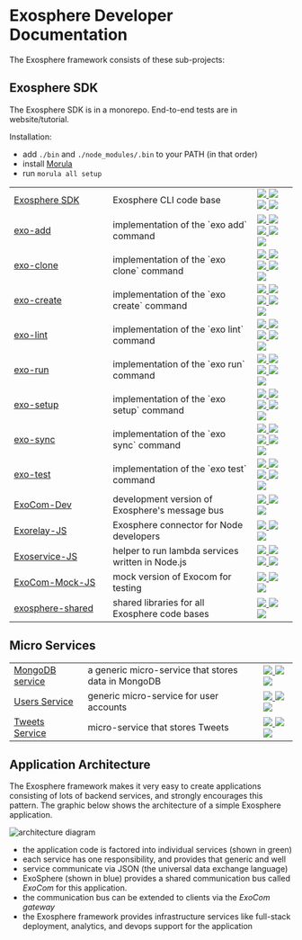 # Exosphere Developer Documentation

The Exosphere framework consists of these sub-projects:


## Exosphere SDK

The Exosphere SDK is in a monorepo.
End-to-end tests are in website/tutorial.

Installation:
- add `./bin` and `./node_modules/.bin` to your PATH (in that order)
- install [Morula](https://github.com/Originate/morula)
- run `morula all setup`


<table>
  <tr>
    <td width="160"><a href="https://github.com/Originate/exosphere-sdk">Exosphere SDK</a></td>
    <td>Exosphere CLI code base</td>
    <td>
      <a href="https://circleci.com/gh/Originate/exosphere-sdk">
        <img src="https://circleci.com/gh/Originate/exosphere-sdk.svg?style=shield&circle-token=fc8148ed828cc81e6ca44920672af8f773106795">
      </a>
      <a href="https://ci.appveyor.com/project/kevgo/exosphere-sdk">
        <img src="https://ci.appveyor.com/api/projects/status/77rn5yra912sx4ca?svg=true&passingText=windows%20passing&failingText=windows%20failing&pendingText=windows%20pending">
      </a>
      <a href="https://david-dm.org/originate/exosphere-sdk">
        <img src="https://david-dm.org/originate/exosphere-sdk.svg">
      </a>
      <a href="https://david-dm.org/originate/exosphere-sdk#info=devDependencies">
        <img src="https://david-dm.org/originate/exosphere-sdk/dev-status.svg">
      </a>
    </td>
  </tr>
  <tr>
    <td><a href="https://github.com/Originate/exo-add">exo-add</a></td>
    <td>implementation of the `exo add` command</td>
    <td>
      <a href="https://travis-ci.org/Originate/exo-add">
        <img src="https://travis-ci.org/Originate/exo-add.svg?branch=master">
      </a>
      <a href="https://circleci.com/gh/Originate/exo-add">
        <img src="https://circleci.com/gh/Originate/exo-add.svg?style=shield">
      </a>
      <a href="https://ci.appveyor.com/project/kevgo/exo-add">
        <img src="https://ci.appveyor.com/api/projects/status/afmk5332r2c3qa2o?svg=true&passingText=windows%20passing&failingText=windows%20failing&pendingText=windows%20pending">
      </a>
      <a href="https://david-dm.org/Originate/exo-add">
        <img src="https://david-dm.org/Originate/exo-add/status.svg">
      </a>
      <a href="https://david-dm.org/Originate/exo-add?type=dev">
        <img src="https://david-dm.org/Originate/exo-add/dev-status.svg">
      </a>
    </td>
  </tr>
  <tr>
    <td><a href="https://github.com/Originate/exo-clone">exo-clone</a></td>
    <td>implementation of the `exo clone` command</td>
    <td>
      <a href="https://travis-ci.org/Originate/exo-clone">
        <img src="https://travis-ci.org/Originate/exo-clone.svg?branch=master">
      </a>
      <a href="https://circleci.com/gh/Originate/exo-clone">
        <img src="https://circleci.com/gh/Originate/exo-clone.svg?style=shield">
      </a>
      <a href="https://ci.appveyor.com/project/kevgo/exo-clone">
        <img src="https://ci.appveyor.com/api/projects/status/gsfek5qyasp43wmk?svg=true&passingText=windows%20passing&failingText=windows%20failing&pendingText=windows%20pending">
      </a>
      <a href="https://david-dm.org/Originate/exo-clone">
        <img src="https://david-dm.org/Originate/exo-clone/status.svg">
      </a>
      <a href="https://david-dm.org/Originate/exo-clone?type=dev">
        <img src="https://david-dm.org/Originate/exo-clone/dev-status.svg">
      </a>
    </td>
  </tr>
  <tr>
    <td><a href="https://github.com/Originate/exo-create">exo-create</a></td>
    <td>implementation of the `exo create` command</td>
    <td>
      <a href="https://travis-ci.org/Originate/exo-create">
        <img src="https://travis-ci.org/Originate/exo-create.svg?branch=master">
      </a>
      <a href="https://circleci.com/gh/Originate/exo-create">
        <img src="https://circleci.com/gh/Originate/exo-create.svg?style=shield">
      </a>
      <a href="https://ci.appveyor.com/project/kevgo/exo-create">
        <img src="https://ci.appveyor.com/api/projects/status/7i7g8j6er4gcyq8b?svg=true&passingText=windows%20passing&failingText=windows%20failing&pendingText=windows%20pending">
      </a>
      <a href="https://david-dm.org/Originate/exo-create">
        <img src="https://david-dm.org/Originate/exo-create/status.svg">
      </a>
      <a href="https://david-dm.org/Originate/exo-create?type=dev">
        <img src="https://david-dm.org/Originate/exo-create/dev-status.svg">
      </a>
    </td>
  </tr>
  <tr>
    <td><a href="https://github.com/Originate/exo-lint">exo-lint</a></td>
    <td>implementation of the `exo lint` command</td>
    <td>
      <a href="https://travis-ci.org/Originate/exo-lint">
        <img src="https://travis-ci.org/Originate/exo-lint.svg?branch=master">
      </a>
      <a href="https://circleci.com/gh/Originate/exo-lint">
        <img src="https://circleci.com/gh/Originate/exo-lint.svg?style=shield">
      </a>
      <a href="https://ci.appveyor.com/project/kevgo/exo-lint">
        <img src="https://ci.appveyor.com/api/projects/status/rvomb0r8n19h7hmb?svg=true&passingText=windows%20passing&failingText=windows%20failing&pendingText=windows%20pending">
      </a>
      <a href="https://david-dm.org/Originate/exo-lint">
        <img src="https://david-dm.org/Originate/exo-lint/status.svg">
      </a>
      <a href="https://david-dm.org/Originate/exo-lint?type=dev">
        <img src="https://david-dm.org/Originate/exo-lint/dev-status.svg">
      </a>
    </td>
  </tr>
  <tr>
    <td><a href="https://github.com/Originate/exo-run">exo-run</a></td>
    <td>implementation of the `exo run` command</td>
    <td>
      <a href="https://travis-ci.org/Originate/exo-run">
        <img src="https://travis-ci.org/Originate/exo-run.svg?branch=master">
      </a>
      <a href="https://circleci.com/gh/Originate/exo-run">
        <img src="https://circleci.com/gh/Originate/exo-run.svg?style=shield">
      </a>
      <a href="https://ci.appveyor.com/project/kevgo/exo-run">
        <img src="https://ci.appveyor.com/api/projects/status/xcwqi10xhhqbdem3?svg=true&passingText=windows%20passing&failingText=windows%20failing&pendingText=windows%20pending">
      </a>
      <a href="https://david-dm.org/Originate/exo-run">
        <img src="https://david-dm.org/Originate/exo-run/status.svg">
      </a>
      <a href="https://david-dm.org/Originate/exo-run?type=dev">
        <img src="https://david-dm.org/Originate/exo-run/dev-status.svg">
      </a>
    </td>
  </tr>
  <tr>
    <td><a href="https://github.com/Originate/exo-setup">exo-setup</a></td>
    <td>implementation of the `exo setup` command</td>
    <td>
      <a href="https://travis-ci.org/Originate/exo-setup">
        <img src="https://travis-ci.org/Originate/exo-setup.svg?branch=master">
      </a>
      <a href="https://circleci.com/gh/Originate/exo-setup">
        <img src="https://circleci.com/gh/Originate/exo-setup.svg?style=shield">
      </a>
      <a href="https://ci.appveyor.com/project/kevgo/exo-setup">
        <img src="https://ci.appveyor.com/api/projects/status/sf916o387v0d2xmk?svg=true&passingText=windows%20passing&failingText=windows%20failing&pendingText=windows%20pending">
      </a>
      <a href="https://david-dm.org/Originate/exo-setup">
        <img src="https://david-dm.org/Originate/exo-setup/status.svg">
      </a>
      <a href="https://david-dm.org/Originate/exo-setup?type=dev">
        <img src="https://david-dm.org/Originate/exo-setup/dev-status.svg">
      </a>
    </td>
  </tr>
  <tr>
    <td><a href="https://github.com/Originate/exo-sync">exo-sync</a></td>
    <td>implementation of the `exo sync` command</td>
    <td>
      <a href="https://travis-ci.org/Originate/exo-sync">
        <img src="https://travis-ci.org/Originate/exo-sync.svg?branch=master">
      </a>
      <a href="https://circleci.com/gh/Originate/exo-sync">
        <img src="https://circleci.com/gh/Originate/exo-sync.svg?style=shield">
      </a>
      <a href="https://ci.appveyor.com/project/kevgo/exo-sync">
        <img src="https://ci.appveyor.com/api/projects/status/5p13py24ryvt0inn?svg=true&passingText=windows%20passing&failingText=windows%20failing&pendingText=windows%20pending">
      </a>
      <a href="https://david-dm.org/Originate/exo-sync">
        <img src="https://david-dm.org/Originate/exo-sync/status.svg">
      </a>
      <a href="https://david-dm.org/Originate/exo-sync?type=dev">
        <img src="https://david-dm.org/Originate/exo-sync/dev-status.svg">
      </a>
    </td>
  </tr>
  <tr>
    <td><a href="https://github.com/Originate/exo-test">exo-test</a></td>
    <td>implementation of the `exo test` command</td>
    <td>
      <a href="https://travis-ci.org/Originate/exo-test">
        <img src="https://travis-ci.org/Originate/exo-test.svg?branch=master">
      </a>
      <a href="https://circleci.com/gh/Originate/exo-test">
        <img src="https://circleci.com/gh/Originate/exo-test.svg?style=shield">
      </a>
      <a href="https://ci.appveyor.com/project/kevgo/exo-test">
        <img src="https://ci.appveyor.com/api/projects/status/p06kqod1ued7i2i3?svg=true&passingText=windows%20passing&failingText=windows%20failing&pendingText=windows%20pending">
      </a>
      <a href="https://david-dm.org/Originate/exo-test">
        <img src="https://david-dm.org/Originate/exo-test/status.svg">
      </a>
      <a href="https://david-dm.org/Originate/exo-test?type=dev">
        <img src="https://david-dm.org/Originate/exo-test/dev-status.svg">
      </a>
    </td>
  </tr>
  <tr>
    <td><a href="https://github.com/Originate/exocom-dev">ExoCom-Dev</a></td>
    <td>development version of Exosphere's message bus</td>
    <td>
      <a href="https://github.com/Originate/exocom-dev">
        <img src="https://circleci.com/gh/Originate/exocom-dev.svg?style=shield&circle-token=0f68f90da677a3c5bffc88d9d41910c00f10b81e">
      </a>
      <a href="https://david-dm.org/originate/exocom-dev">
        <img src="https://david-dm.org/originate/exocom-dev.svg">
      </a>
      <a href="https://david-dm.org/originate/exocom-dev#info=devDependencies">
        <img src="https://david-dm.org/originate/exocom-dev/dev-status.svg">
      </a>
    </td>
  </tr>
  <tr>
    <td><a href="https://github.com/Originate/exorelay-js">Exorelay-JS</a></td>
    <td>Exosphere connector for Node developers</td>
    <td>
      <a href="https://github.com/Originate/exorelay-js">
        <img src="https://circleci.com/gh/Originate/exorelay-js.svg?style=shield&circle-token=012a2c6405c702e0a8271de804eed0c4c179772f">
      </a>
      <a href="https://david-dm.org/originate/exorelay-js">
        <img src="https://david-dm.org/originate/exorelay-js.svg">
      </a>
      <a href="https://david-dm.org/originate/exorelay-js#info=devDependencies">
        <img src="https://david-dm.org/originate/exorelay-js/dev-status.svg">
      </a>
    </td>
  </tr>
  <tr>
    <td><a href="https://github.com/Originate/exoservice-js">Exoservice-JS</a></td>
    <td>helper to run lambda services written in Node.js</td>
    <td>
      <a href="https://circleci.com/gh/Originate/exoservice-js">
        <img src="https://circleci.com/gh/Originate/exoservice-js.svg?style=shield&circle-token=33fbf4fc2b0c128479443c5e8bff337815205ec7">
      </a>
      <a href="https://ci.appveyor.com/project/kevgo/exoservice-js">
        <img src="https://ci.appveyor.com/api/projects/status/ry2m89moblmwign7?svg=true&passingText=windows%20passing&failingText=windows%20failing&pendingText=windows%20pending">
      </a>
      <a href="https://david-dm.org/originate/exoservice-js">
        <img src="https://david-dm.org/originate/exoservice-js.svg">
      </a>
      <a href="https://david-dm.org/originate/exoservice-js#info=devDependencies">
        <img src="https://david-dm.org/originate/exoservice-js/dev-status.svg">
      </a>
    </td>
  </tr>
  <tr>
    <td><a href="https://github.com/Originate/exocom-mock-js">ExoCom-Mock-JS</a></td>
    <td>mock version of Exocom for testing</td>
    <td>
      <a href="https://github.com/Originate/exocom-mock-js">
        <img src="https://circleci.com/gh/Originate/exocom-mock-js.svg?style=shield&circle-token=4f522d83e80f98f58b30cd1c9ad7f2e24f8e0b58">
      </a>
      <a href="https://david-dm.org/originate/exocom-mock-js">
        <img src="https://david-dm.org/originate/exocom-mock-js.svg">
      </a>
      <a href="https://david-dm.org/originate/exocom-mock-js#info=devDependencies">
        <img src="https://david-dm.org/originate/exocom-mock-js/dev-status.svg">
      </a>
    </td>
  </tr>
  <tr>
    <td><a href="https://github.com/Originate/exosphere-shared">exosphere-shared</a></td>
    <td>shared libraries for all Exosphere code bases</td>
    <td>
      <a href="https://circleci.com/gh/Originate/exosphere-shared">
        <img src="https://circleci.com/gh/Originate/exosphere-shared.svg?style=shield">
      </a>
      <a href="https://david-dm.org/Originate/exosphere-shared">
        <img src="https://david-dm.org/Originate/exosphere-shared/status.svg">
      </a>
      <a href="https://david-dm.org/Originate/exosphere-shared?type=dev">
        <img src="https://david-dm.org/Originate/exosphere-shared/dev-status.svg">
      </a>
    </td>
  </tr>
</table>


## Micro Services

<table>
  <tr>
    <td><a href="https://github.com/Originate/exosphere-mongodb-service">MongoDB service</a></td>
    <td>a generic micro-service that stores data in MongoDB</td>
    <td>
      <a href="https://github.com/Originate/exosphere-mongodb-service">
        <img src="https://circleci.com/gh/Originate/exosphere-mongodb-service.svg?style=shield&circle-token=389739b88cceec7155d0253e1560339a8409fd98">
      </a>
      <a href="https://david-dm.org/originate/exosphere-mongodb-service">
        <img src="https://david-dm.org/originate/exosphere-mongodb-service.svg">
      </a>
      <a href="https://david-dm.org/originate/exosphere-mongodb-service#info=devDependencies">
        <img src="https://david-dm.org/originate/exosphere-mongodb-service/dev-status.svg">
      </a>
    </td>
  </tr>
  <tr>
    <td><a href="https://github.com/Originate/exosphere-users-service">Users Service</a></td>
    <td>generic micro-service for user accounts</td>
    <td>
      <a href="https://github.com/Originate/exosphere-users-service">
        <img src="https://circleci.com/gh/Originate/exosphere-users-service.svg?style=shield&circle-token=b8da91b53c5b269eeb2460e344f521461ffe9895">
      </a>
      <a href="https://david-dm.org/originate/exosphere-users-service">
        <img src="https://david-dm.org/originate/exosphere-users-service.svg">
      </a>
      <a href="https://david-dm.org/originate/exosphere-users-service#info=devDependencies">
        <img src="https://david-dm.org/originate/exosphere-users-service/dev-status.svg">
      </a>
    </td>
  </tr>
  <tr>
    <td><a href="https://github.com/Originate/exosphere-tweets-service">Tweets Service</a></td>
    <td>micro-service that stores Tweets</td>
    <td>
      <a href="https://github.com/Originate/exosphere-tweets-service">
        <img src="https://circleci.com/gh/Originate/exosphere-tweets-service.svg?style=shield&circle-token=b571517a2b36b03bd440ad7056d2a072c463dc63">
      </a>
      <a href="https://david-dm.org/originate/exosphere-tweets-service">
        <img src="https://david-dm.org/originate/exosphere-tweets-service.svg">
      </a>
      <a href="https://david-dm.org/originate/exosphere-tweets-service#info=devDependencies">
        <img src="https://david-dm.org/originate/exosphere-tweets-service/dev-status.svg">
      </a>
    </td>
  </tr>
</table>


## Application Architecture

The Exosphere framework makes it very easy to create
applications consisting of lots of backend services,
and strongly encourages this pattern.
The graphic below shows the architecture of a simple Exosphere application.

![architecture diagram](architecture.gif)

* the application code is factored into individual services
  (shown in green)
* each service has one responsibility, and provides that generic and well
* service communicate via JSON (the universal data exchange language)
* ExoSphere (shown in blue)
  provides a shared communication bus called _ExoCom_
  for this application.
* the communication bus can be extended to clients via the _ExoCom gateway_
* the Exosphere framework provides infrastructure services
  like full-stack deployment, analytics, and devops support
  for the application


